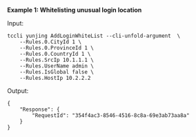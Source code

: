 **Example 1: Whitelisting unusual login location**



Input: 

```
tccli yunjing AddLoginWhiteList --cli-unfold-argument  \
    --Rules.0.CityId 1 \
    --Rules.0.ProvinceId 1 \
    --Rules.0.CountryId 1 \
    --Rules.SrcIp 10.1.1.1 \
    --Rules.UserName admin \
    --Rules.IsGlobal false \
    --Rules.HostIp 10.2.2.2
```

Output: 
```
{
    "Response": {
        "RequestId": "354f4ac3-8546-4516-8c8a-69e3ab73aa8a"
    }
}
```


